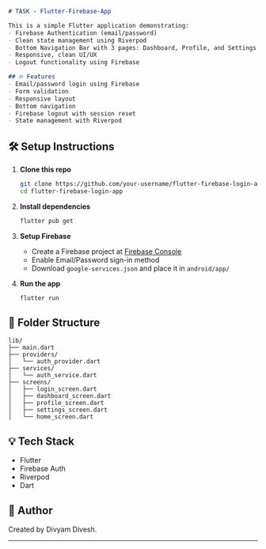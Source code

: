 

```markdown
# TASK - Flutter-Firebase-App

This is a simple Flutter application demonstrating:
- Firebase Authentication (email/password)
- Clean state management using Riverpod
- Bottom Navigation Bar with 3 pages: Dashboard, Profile, and Settings
- Responsive, clean UI/UX
- Logout functionality using Firebase

## 🔥 Features
- Email/password login using Firebase
- Form validation
- Responsive layout
- Bottom navigation
- Firebase logout with session reset
- State management with Riverpod
```

## 🛠️ Setup Instructions

1. **Clone this repo**
   ```bash
   git clone https://github.com/your-username/flutter-firebase-login-app.git
   cd flutter-firebase-login-app
   ```

2. **Install dependencies**
   ```bash
   flutter pub get
   ```

3. **Setup Firebase**
   - Create a Firebase project at [Firebase Console](https://console.firebase.google.com/)
   - Enable Email/Password sign-in method
   - Download `google-services.json` and place it in `android/app/`

4. **Run the app**
   ```bash
   flutter run
   ```

## 📂 Folder Structure

```
lib/
├── main.dart
├── providers/
│   └── auth_provider.dart
├── services/
│   └── auth_service.dart
├── screens/
│   ├── login_screen.dart
│   ├── dashboard_screen.dart
│   ├── profile_screen.dart
│   ├── settings_screen.dart
│   └── home_screen.dart
```

## 💡 Tech Stack

- Flutter
- Firebase Auth
- Riverpod
- Dart

## 🙌 Author

Created by Divyam Divesh.

---

